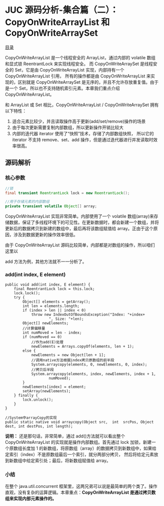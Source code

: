 # JUC 源码分析-集合篇（二）：CopyOnWriteArrayList 和 CopyOnWriteArraySet

[目录](readme.md)

CopyOnWriteArrayList 是一个线程安全的 ArrayList，通过内部的 volatile 数组和显式锁 ReentrantLock 来实现线程安全。
而 CopyOnWriteArraySet 是线程安全的 Set，它是由 CopyOnWriteArrayList 实现，内部持有一个 CopyOnWriteArrayList 引用，
所有的操作都是由 CopyOnWriteArrayList 来实现的，区别就是 CopyOnWriteArraySet 是无序的，并且不允许存放重复值。由于是一个 Set，所以也不支持随机索引元素。本章我们重点介绍 CopyOnWriteArrayList。

和 ArrayList 或 Set 相比，CopyOnWriteArrayList / CopyOnWriteArraySet 拥有以下特性：

1. 适合元素比较少，并且读取操作高于更新(add/set/remove)操作的场景
2. 由于每次更新需要复制内部数组，所以更新操作开销比较大
3. 内部的迭代器 iterator 使用了“快照”技术，存储了内部数组快照， 所以它的 iterator 不支持 remove、set、add 操作，但是通过迭代器进行并发读取时效率很高。

## 源码解析

### 核心参数

```java
//锁
final transient ReentrantLock lock = new ReentrantLock();

//用于存储元素的内部数组
private transient volatile Object[] array;
```

CopyOnWriteArrayList 实现非常简单。内部使用了一个 volatile 数组(array)来存储数据，保证了多线程环境下的可见性。在更新数据时，都会新建一个数组，并将更新后的数据拷贝到新建的数组中，最后再将该数组赋值给 array。正由于这个原因，涉及到数据更新的操作效率很低。

由于 CopyOnWriteArrayList 源码比较简单，内部都是对数组的操作，所以咱们这里以

add 方法为例，其他方法就不一一分析了。

### add(int index, E element)

```
public void add(int index, E element) {
    final ReentrantLock lock = this.lock;
    lock.lock();
    try {
        Object[] elements = getArray();
        int len = elements.length;
        if (index > len || index < 0)
            throw new IndexOutOfBoundsException("Index: "+index+
                    ", Size: "+len);
        Object[] newElements;
        //计算偏移量
        int numMoved = len - index;
        if (numMoved == 0)
            //作为add(E)处理
            newElements = Arrays.copyOf(elements, len + 1);
        else {
            newElements = new Object[len + 1];
            //调用native方法根据index拷贝原数组的前半段
            System.arraycopy(elements, 0, newElements, 0, index);
            //拷贝后半段
            System.arraycopy(elements, index, newElements, index + 1,
                    numMoved);
        }
        newElements[index] = element;
        setArray(newElements);
    } finally {
        lock.unlock();
    }
}

//System中arrayCopy的实现
public static native void arraycopy(Object src,  int  srcPos, Object dest, int destPos, int length);
```

**说明：** 还是那句话，非常简单，通过
add()方法就可以看出整个 CopyOnWriteArrayList 的实现就是操作内部数组。首先通过
lock 加锁，新建一个原数组长度加 1 的新数组，将原数组（array）的数据拷贝到新数组中，如果给定索引（index）不是原数组最后一个索引，就分两部分拷贝，
然后将给定元素放到新数组中给定索引处；最后，将新数组赋值给 array。

### 小结

在整个 java.util.concurrent 框架里，这两兄弟可以说是最简单的两个类了。操作直观，没有复杂的运算逻辑。本章重点：**CopyOnWriteArrayList 是通过拷贝数组来实现内部元素操作的。**
